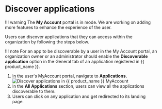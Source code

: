 # Discover applications

!!! warning
    The **My Account** portal is in <Badge text="preview " type="warn" vertical="middle" /> mode. We are working on adding more features to enhance the experience of the user.

Users can discover applications that they can access within the organization by following the steps below.

!!! note
    For an app to be discoverable by a user in the My Account portal, an organization owner or an administrator should enable the <b>Discoverable application</b> option in the General tab of an application registered in {{ product_name }}.

1. In the user's MyAccount portal, navigate to **Applications**.
    ![Discover applications in {{ product_name }} MyAccount](../../assets/img/guides/users/discover-apps.png)
2. In the **All Applications** section, users can view all the applications discoverable to them.
3. Users can click on any application and get redirected to its landing page.


